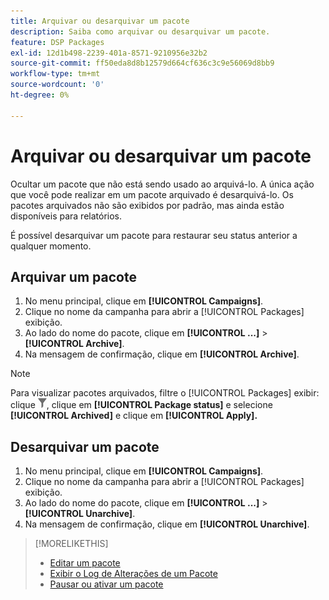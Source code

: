```yaml
---
title: Arquivar ou desarquivar um pacote
description: Saiba como arquivar ou desarquivar um pacote.
feature: DSP Packages
exl-id: 12d1b498-2239-401a-8571-9210956e32b2
source-git-commit: ff50eda8d8b12579d664cf636c3c9e56069d8bb9
workflow-type: tm+mt
source-wordcount: '0'
ht-degree: 0%

---
```


# Arquivar ou desarquivar um pacote

Ocultar um pacote que não está sendo usado ao arquivá-lo. A única ação que você pode realizar em um pacote arquivado é desarquivá-lo. Os pacotes arquivados não são exibidos por padrão, mas ainda estão disponíveis para relatórios.

É possível desarquivar um pacote para restaurar seu status anterior a qualquer momento.

## Arquivar um pacote

1. No menu principal, clique em **[!UICONTROL Campaigns]**.
1. Clique no nome da campanha para abrir a [!UICONTROL Packages] exibição.
1. Ao lado do nome do pacote, clique em  **[!UICONTROL ...]** > **[!UICONTROL Archive]**.
1. Na mensagem de confirmação, clique em **[!UICONTROL Archive]**.

>[!NOTE]
>
>Para visualizar pacotes arquivados, filtre o [!UICONTROL Packages] exibir: clique ![Botão Filtrar](/help/dsp/assets/filter.png), clique em **[!UICONTROL Package status]** e selecione **[!UICONTROL Archived]** e clique em **[!UICONTROL Apply].**

## Desarquivar um pacote

1. No menu principal, clique em **[!UICONTROL Campaigns]**.
1. Clique no nome da campanha para abrir a [!UICONTROL Packages] exibição.
1. Ao lado do nome do pacote, clique em  **[!UICONTROL ...]** > **[!UICONTROL Unarchive]**.
1. Na mensagem de confirmação, clique em **[!UICONTROL Unarchive]**.

>[!MORELIKETHIS]
>
>* [Editar um pacote](package-edit.md)
>* [Exibir o Log de Alterações de um Pacote](package-change-log.md)
>* [Pausar ou ativar um pacote](package-pause-activate.md)

